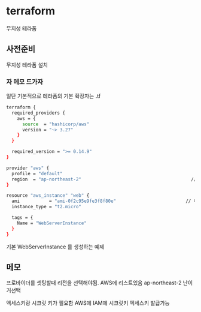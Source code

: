 # terraform

무지성 테라폼

## 사전준비

무지성 테라폼 설치

### 자 메모 드가자

일단 기본적으로 테라폼의 기본 확장자는 .tf

```bash
terraform {
  required_providers {
    aws = {
      source  = "hashicorp/aws"
      version = "~> 3.27"
    }
  }

  required_version = ">= 0.14.9"
}

provider "aws" {
  profile = "default"
  region  = "ap-northeast-2"                                         // 리전 변경(한국)
}

resource "aws_instance" "web" {
  ami           = "ami-0f2c95e9fe3f8f80e"                          // 이미지는 AWS에서 골라서 복사(Amazon Linux2)
  instance_type = "t2.micro"

  tags = {
    Name = "WebServerInstance"
  }
}
```

기본 WebServerInstance 를 생성하는 예제

## 메모

프로바이더를 셋팅할때 리전을 선택해야됨.
AWS에 리스트있음 ap-northeast-2 난이거선택

엑세스키랑 시크릿 키가 필요함
AWS에 IAM에 시크릿키 엑세스키 발급가능
